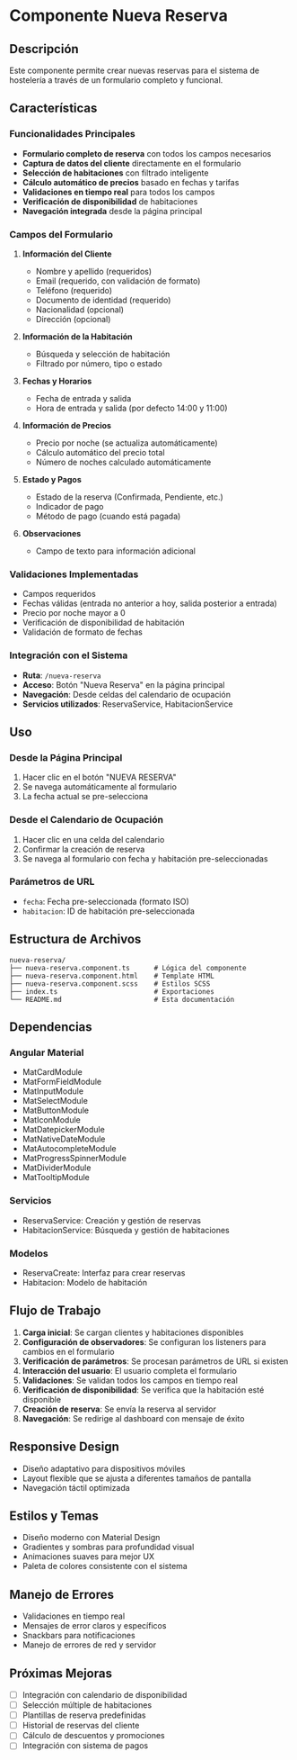 # Componente Nueva Reserva

## Descripción
Este componente permite crear nuevas reservas para el sistema de hostelería a través de un formulario completo y funcional.

## Características

### Funcionalidades Principales
- **Formulario completo de reserva** con todos los campos necesarios
- **Captura de datos del cliente** directamente en el formulario
- **Selección de habitaciones** con filtrado inteligente
- **Cálculo automático de precios** basado en fechas y tarifas
- **Validaciones en tiempo real** para todos los campos
- **Verificación de disponibilidad** de habitaciones
- **Navegación integrada** desde la página principal

### Campos del Formulario
1. **Información del Cliente**
   - Nombre y apellido (requeridos)
   - Email (requerido, con validación de formato)
   - Teléfono (requerido)
   - Documento de identidad (requerido)
   - Nacionalidad (opcional)
   - Dirección (opcional)

2. **Información de la Habitación**
   - Búsqueda y selección de habitación
   - Filtrado por número, tipo o estado

3. **Fechas y Horarios**
   - Fecha de entrada y salida
   - Hora de entrada y salida (por defecto 14:00 y 11:00)

4. **Información de Precios**
   - Precio por noche (se actualiza automáticamente)
   - Cálculo automático del precio total
   - Número de noches calculado automáticamente

5. **Estado y Pagos**
   - Estado de la reserva (Confirmada, Pendiente, etc.)
   - Indicador de pago
   - Método de pago (cuando está pagada)

6. **Observaciones**
   - Campo de texto para información adicional

### Validaciones Implementadas
- Campos requeridos
- Fechas válidas (entrada no anterior a hoy, salida posterior a entrada)
- Precio por noche mayor a 0
- Verificación de disponibilidad de habitación
- Validación de formato de fechas

### Integración con el Sistema
- **Ruta**: `/nueva-reserva`
- **Acceso**: Botón "Nueva Reserva" en la página principal
- **Navegación**: Desde celdas del calendario de ocupación
- **Servicios utilizados**: ReservaService, HabitacionService

## Uso

### Desde la Página Principal
1. Hacer clic en el botón "NUEVA RESERVA"
2. Se navega automáticamente al formulario
3. La fecha actual se pre-selecciona

### Desde el Calendario de Ocupación
1. Hacer clic en una celda del calendario
2. Confirmar la creación de reserva
3. Se navega al formulario con fecha y habitación pre-seleccionadas

### Parámetros de URL
- `fecha`: Fecha pre-seleccionada (formato ISO)
- `habitacion`: ID de habitación pre-seleccionada

## Estructura de Archivos

```
nueva-reserva/
├── nueva-reserva.component.ts      # Lógica del componente
├── nueva-reserva.component.html    # Template HTML
├── nueva-reserva.component.scss    # Estilos SCSS
├── index.ts                        # Exportaciones
└── README.md                       # Esta documentación
```

## Dependencias

### Angular Material
- MatCardModule
- MatFormFieldModule
- MatInputModule
- MatSelectModule
- MatButtonModule
- MatIconModule
- MatDatepickerModule
- MatNativeDateModule
- MatAutocompleteModule
- MatProgressSpinnerModule
- MatDividerModule
- MatTooltipModule

### Servicios
- ReservaService: Creación y gestión de reservas
- HabitacionService: Búsqueda y gestión de habitaciones

### Modelos
- ReservaCreate: Interfaz para crear reservas
- Habitacion: Modelo de habitación

## Flujo de Trabajo

1. **Carga inicial**: Se cargan clientes y habitaciones disponibles
2. **Configuración de observadores**: Se configuran los listeners para cambios en el formulario
3. **Verificación de parámetros**: Se procesan parámetros de URL si existen
4. **Interacción del usuario**: El usuario completa el formulario
5. **Validaciones**: Se validan todos los campos en tiempo real
6. **Verificación de disponibilidad**: Se verifica que la habitación esté disponible
7. **Creación de reserva**: Se envía la reserva al servidor
8. **Navegación**: Se redirige al dashboard con mensaje de éxito

## Responsive Design
- Diseño adaptativo para dispositivos móviles
- Layout flexible que se ajusta a diferentes tamaños de pantalla
- Navegación táctil optimizada

## Estilos y Temas
- Diseño moderno con Material Design
- Gradientes y sombras para profundidad visual
- Animaciones suaves para mejor UX
- Paleta de colores consistente con el sistema

## Manejo de Errores
- Validaciones en tiempo real
- Mensajes de error claros y específicos
- Snackbars para notificaciones
- Manejo de errores de red y servidor

## Próximas Mejoras
- [ ] Integración con calendario de disponibilidad
- [ ] Selección múltiple de habitaciones
- [ ] Plantillas de reserva predefinidas
- [ ] Historial de reservas del cliente
- [ ] Cálculo de descuentos y promociones
- [ ] Integración con sistema de pagos
